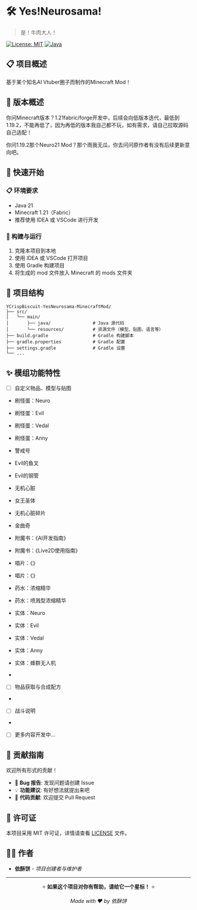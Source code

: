 # 🛠️ Yes!Neurosama!

> 是！牛肉大人！

[![License: MIT](https://img.shields.io/badge/License-MIT-yellow.svg)](https://opensource.org/licenses/MIT)
[![Java](https://img.shields.io/badge/Java-21-blue.svg)](https://www.java.com/)

## 📋 项目概述

基于某个知名AI Vtuber圈子而制作的Minecraft Mod！

## 📝 版本概述

你问Minecraft版本？1.21fabric/forge开发中，后续会向低版本迭代，最低到1.19.2，不能再低了，因为再低的版本我自己都不玩，如有需求，请自己拉取源码自己适配！

你问1.19.2那个Neuro21 Mod？那个雨我无瓜，你去问问原作者有没有后续更新意向吧。

## 🚀 快速开始

### 📋 环境要求

- Java 21
- Minecraft 1.21（Fabric）
- 推荐使用 IDEA 或 VSCode 进行开发

### 🔧 构建与运行

1. 克隆本项目到本地
2. 使用 IDEA 或 VSCode 打开项目
3. 使用 Gradle 构建项目
4. 将生成的 mod 文件放入 Minecraft 的 mods 文件夹

## 📂 项目结构

```
YCrispBiscuit-YesNeurosama-MinecraftMod/
├── src/
│   └── main/
│       ├── java/                # Java 源代码
│       └── resources/           # 资源文件（模型、贴图、语言等）
├── build.gradle                 # Gradle 构建脚本
├── gradle.properties            # Gradle 配置
├── settings.gradle              # Gradle 设置
└── ...
```

## ✨ 模组功能特性

- [ ] 自定义物品、模型与贴图

- 刷怪蛋：Neuro
  
- 刷怪蛋：Evil

- 刷怪蛋：Vedal
 
- 刷怪蛋：Anny
  
- 警戒号

- Evil的鱼叉
  
- Evil的钢管
  
- 无机心脏
  
- 女王圣体 
    
- 无机心脏碎片

- 金曲奇

- 附魔书：《AI开发指南》
  
- 附魔书：《Live2D使用指南》  
  
- 唱片：《》
  
- 唱片：《》
  
- 药水：浓缩精华
  
- 药水：喷溅型浓缩精华

- 实体：Neuro

- 实体：Evil

- 实体：Vedal

- 实体：Anny

- 实体：蜂群无人机

- 

- [ ] 物品获取与合成配方

- 

- [ ] 战斗说明

-  
 
- [ ] 更多内容开发中...

## 🤝 贡献指南

欢迎所有形式的贡献！

- 🐛 **Bug 报告**: 发现问题请创建 Issue
- 💡 **功能建议**: 有好想法就提出来吧
- 🔧 **代码贡献**: 欢迎提交 Pull Request

## 📄 许可证

本项目采用 MIT 许可证，详情请查看 [LICENSE](LICENSE) 文件。


## 👨‍💻 作者

- **依酥饼** - *项目创建者与维护者*

---

<div align="center">

⭐ **如果这个项目对你有帮助，请给它一个星标！** ⭐

*Made with ❤️ by 依酥饼*

</div>